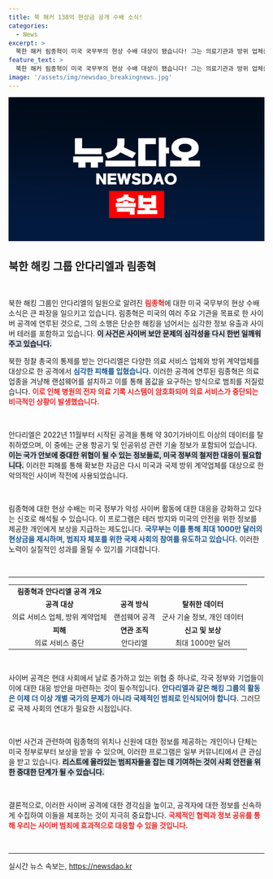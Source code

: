 ```yaml
---
title: 북 해커 138억 현상금 공개 수배 소식!
categories:
  - News
excerpt: >
  북한 해커 림종혁이 미국 국무부의 현상 수배 대상이 됐습니다! 그는 의료기관과 방위 업체를 겨냥한 랜섬웨어 공격으로 거액의 정보를 탈취함에 따라 최대 1000만 달러의 보상이 걸렸습니다. 클릭하고 자세한 내용을 확인하세요!
feature_text: >
  북한 해커 림종혁이 미국 국무부의 현상 수배 대상이 됐습니다! 그는 의료기관과 방위 업체를 겨냥한 랜섬웨어 공격으로 거액의 정보를 탈취함에 따라 최대 1000만 달러의 보상이 걸렸습니다. 클릭하고 자세한 내용을 확인하세요!
image: '/assets/img/newsdao_breakingnews.jpg'
---
```


<p><img src="/assets/img/newsdao_breakingnews.jpg" alt="firstkoreanews 속보" /></p>

<h2 data-ke-size="size26">북한 해킹 그룹 안다리엘과 림종혁</h2>

<p data-ke-size="size16">&nbsp;</p>

<p>북한 해킹 그룹인 안다리엘의 일원으로 알려진 <b><span style="color: #ee2323;">림종혁</span></b>에 대한 미국 국무부의 현상 수배 소식은 큰 파장을 일으키고 있습니다. 림종혁은 미국의 여러 주요 기관을 목표로 한 사이버 공격에 연루된 것으로, 그의 소행은 단순한 해킹을 넘어서는 심각한 정보 유출과 사이버 테러를 포함하고 있습니다. <b><span style="background-color: #21538527;">이 사건은 사이버 보안 문제의 심각성을 다시 한번 일깨워주고 있습니다.</span></b> </p>

<p>북한 정찰 총국의 통제를 받는 안다리엘은 다양한 의료 서비스 업체와 방위 계약업체를 대상으로 한 공격에서 <b><span style="color: #1a5490;">심각한 피해를 입혔습니다.</span></b> 이러한 공격에 연루된 림종혁은 의료 업종을 겨냥해 랜섬웨어를 설치하고 이를 통해 몸값을 요구하는 방식으로 범죄를 저질렀습니다. <b><span style="color: #ee2323;">이로 인해 병원의 전자 의료 기록 시스템이 암호화되어 의료 서비스가 중단되는 비극적인 상황이 발생했습니다.</span></b></p>

<p data-ke-size="size16">&nbsp;</p>

<p>안다리엘은 2022년 11월부터 시작된 공격을 통해 약 30기가바이트 이상의 데이터를 탈취하였으며, 이 중에는 군용 항공기 및 인공위성 관련 기술 정보가 포함되어 있습니다. <b><span style="background-color: #21538527;">이는 국가 안보에 중대한 위협이 될 수 있는 정보들로, 미국 정부의 철저한 대응이 필요합니다.</span></b> 이러한 피해를 통해 확보한 자금은 다시 미국과 국제 방위 계약업체를 대상으로 한 악의적인 사이버 작전에 사용되었습니다. </p>

<p data-ke-size="size16">&nbsp;</p>

<p>림종혁에 대한 현상 수배는 미국 정부가 악성 사이버 활동에 대한 대응을 강화하고 있다는 신호로 해석될 수 있습니다. 이 프로그램은 테러 방지와 미국의 안전을 위한 정보를 제공한 개인에게 보상을 지급하는 제도입니다. <b><span style="color: #1a5490;">국무부는 이를 통해 최대 1000만 달러의 현상금을 제시하며, 범죄자 체포를 위한 국제 사회의 참여를 유도하고 있습니다.</span></b> 이러한 노력이 실질적인 성과를 올릴 수 있기를 기대합니다.</p>

<p data-ke-size="size16">&nbsp;</p>

<hr>

<table style="width: 100%;">
<tr>
<td style="text-align: center; height: 17px;"><b>림종혁과 안다리엘 공격 개요</b></td>
</tr>
<tr>
<td style="text-align: center; height: 17px;"><b>공격 대상</b></td>
<td style="text-align: center; height: 17px;"><b>공격 방식</b></td>
<td style="text-align: center; height: 17px;"><b>탈취한 데이터</b></td>
</tr>
<tr>
<td style="text-align: center; height: 17px;">의료 서비스 업체, 방위 계약업체</td>
<td style="text-align: center; height: 17px;">랜섬웨어 공격</td>
<td style="text-align: center; height: 17px;">군사 기술 정보, 개인 데이터</td>
</tr>
<tr>
<td style="text-align: center; height: 17px;"><b>피해</b></td>
<td style="text-align: center; height: 17px;"><b>연관 조직</b></td>
<td style="text-align: center; height: 17px;"><b>신고 및 보상</b></td>
</tr>
<tr>
<td style="text-align: center; height: 17px;">의료 서비스 중단</td>
<td style="text-align: center; height: 17px;">안다리엘</td>
<td style="text-align: center; height: 17px;">최대 1000만 달러</td>
</tr>
</table>

<p data-ke-size="size16">&nbsp;</p>

<p>사이버 공격은 현대 사회에서 날로 증가하고 있는 위협 중 하나로, 각국 정부와 기업들이 이에 대한 대응 방안을 마련하는 것이 필수적입니다. <b><span style="color: #1a5490;">안다리엘과 같은 해킹 그룹의 활동은 이제 더 이상 개별 국가의 문제가 아니라 국제적인 범죄로 인식되어야 합니다.</span></b> 그러므로 국제 사회의 연대가 필요한 시점입니다. </p>

<p data-ke-size="size16">&nbsp;</p>

<p>이번 사건과 관련하여 림종혁의 위치나 신원에 대한 정보를 제공하는 개인이나 단체는 미국 정부로부터 보상을 받을 수 있으며, 이러한 프로그램은 일부 커뮤니티에서 큰 관심을 받고 있습니다. <b><span style="background-color: #21538527;">리스트에 올라있는 범죄자들을 잡는 데 기여하는 것이 사회 안전을 위한 중대한 단계가 될 수 있습니다.</span></b> </p>

<p data-ke-size="size16">&nbsp;</p>

<p>결론적으로, 이러한 사이버 공격에 대한 경각심을 높이고, 공격자에 대한 정보를 신속하게 수집하여 이들을 체포하는 것이 지극히 중요합니다. <b><span style="color: #ee2323;">국제적인 협력과 정보 공유를 통해 우리는 사이버 범죄에 효과적으로 대응할 수 있을 것입니다.</span></b> </p>

<p data-ke-size="size16">&nbsp;</p>

<hr>
실시간 뉴스 속보는, <a href="https://newsdao.kr" rel="dofollow">https://newsdao.kr</a>


